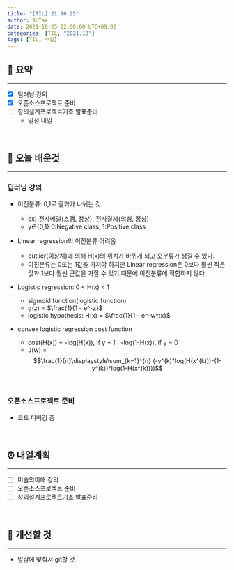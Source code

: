 ```yaml
---
title: "[TIL] 21.10.25"
author: 9uTae
date: 2021-10-25 22:00:00 UTC+09:00
categories: [TIL, "2021.10"]
tags: [TIL, 수업]
---
```


## 🏁 요약

---

- [x] 딥러닝 강의
- [x] 오픈소스프로젝트 준비
- [ ] 창의설계프로젝트기초 발표준비
    - 일정 내일

<br>

## 📑 오늘 배운것

---

### 딥러닝 강의

- 이진분류: 0,1로 결과가 나뉘는 것
    - ex) 전자메일{스팸, 정상}, 전자결제{의심, 정상}
    - y∈{0,1} 0:Negative class, 1:Positive class

- Linear regression의 이진분류 어려움
    - outlier(이상치)에 의해 H(x)의 위치가 바뀌게 되고 오분류가 생길 수 있다. 
    - 이진분류는 0또는 1값을 가져야 하지만 Linear regression은 0보다 훨씬 작은값과 1보다 훨씬 큰값을 가질 수 있기 때문에 이진분류에 적합하지 않다.

- Logistic regression: 0 < H(x) < 1
    - sigmoid function(logistic function)
    - g(z) = $\frac{1}{1 - e^-z}$
    - logistic hypothesis: H(x) = $\frac{1}{1 - e^-w^tx}$

- convex logistic regression cost function
    - cost(H(x)) = -log(H(x)), if y = 1 | -log(1-H(x)), if y = 0
    - J(w) = $$\frac{1}{n}\displaystyle\sum_{k=1}^{n} (-y^(k)*log(H(x^(k)))-(1-y^(k))*log(1-H(x^(k))))$$

<br>

### 오픈소스프로젝트 준비

- 코드 디버깅 중

<br>

## ⏰ 내일계획

---

- [ ] 미술의이해 강의
- [ ] 오픈소스프로젝트 준비
- [ ] 창의설계프로젝트기초 발표준비

<br>

## 🧷 개선할 것

---

- 알람에 맞춰서 git할 것

<br>